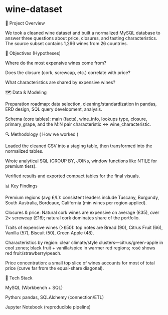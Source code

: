 # wine-dataset
🧠 Project Overview

We took a cleaned wine dataset and built a normalized MySQL database to answer three questions about price, closures, and tasting characteristics. The source subset contains 1,266 wines from 26 countries. 

🎯 Objectives (Hypotheses)

Where do the most expensive wines come from?

Does the closure (cork, screwcap, etc.) correlate with price?

What characteristics are shared by expensive wines? 

🗺️ Data & Modeling

Preparation roadmap: data selection, cleaning/standardization in pandas, ERD design, SQL query development, analysis. 

Schema (core tables): main (facts), wine_info, lookups type, closure, primary_grape, and the M:N pair characteristic ↔ wine_characteristic. 

🔍 Methodology ( How we worked )

Loaded the cleaned CSV into a staging table, then transformed into the normalized tables.

Wrote analytical SQL (GROUP BY, JOINs, window functions like NTILE for premium tiers).

Verified results and exported compact tables for the final visuals. 

📊 Key Findings

Premium regions (avg £/L): consistent leaders include Tuscany, Burgundy, South Australia, Bordeaux, California (min wines per region applied). 

Closures & price: Natural cork wines are expensive on average (£35), over 2× screwcap (£16); natural cork dominates share of the portfolio. 

Traits of expensive wines (>£50): top notes are Bread (90), Citrus Fruit (66), Vanilla (57), Biscuit (50), Green Apple (48). 

Characteristics by region: clear climate/style clusters—citrus/green-apple in cool zones; black fruit + vanilla/spice in warmer red regions; rosé shows red fruit/strawberry/peach. 

Price concentration: a small top slice of wines accounts for most of total price (curve far from the equal-share diagonal). 

🧰 Tech Stack

MySQL (Workbench + SQL)

Python: pandas, SQLAlchemy (connection/ETL)

Jupyter Notebook (reproducible pipeline)
